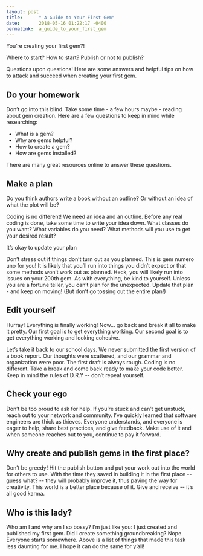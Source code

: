 ```yaml
---
layout: post
title:      " A Guide to Your First Gem"
date:       2018-05-16 01:22:17 -0400
permalink:  a_guide_to_your_first_gem
---
```




You’re creating your first gem?! 

Where to start? How to start? Publish or not to publish? 

Questions upon questions!  Here are some answers and helpful tips on how to attack and succeed when creating your first gem. 


##  Do your homework

Don’t go into this blind. Take some time - a few hours maybe - reading about gem creation. Here are a few questions to keep in mind while researching:

* What is a gem?
* Why are gems helpful?
* How to create a gem?
* How are gems installed?

There are many great resources online to answer these questions.


## Make a plan

Do you think authors write a book without an outline? Or without an idea of what the plot will be? 

Coding is no different! We need an idea and an outline. Before any real coding is done, take some time to write your idea down. What classes do you want? What variables do you need? What methods will you use to get your desired result? 

It’s okay to update your plan

Don’t stress out if things don’t turn out as you planned. This is gem numero uno for you! It is likely that you’ll run into things you didn’t expect or that some methods won’t work out as planned. Heck, you will likely run into issues on your 200th gem. As with everything, be kind to yourself. Unless you are a fortune teller, you can’t plan for the unexpected. Update that plan - and keep on moving! (But don’t go tossing out the entire plan!)
 
 
##  Edit yourself

Hurray! Everything is finally working! Now... go back and break it all to make it pretty. Our first goal is to get everything working. Our second goal is to get everything working and looking cohesive. 

Let’s take it back to our school days. We never submitted the first version of a book report. Our thoughts were scattered, and our grammar and organization were poor. The first draft is always rough. Coding is no different. Take a break and come back ready to make your code better. Keep in mind the rules of D.R.Y -- don’t repeat yourself.


## Check your ego

Don’t be too proud to ask for help. If you’re stuck and can’t get unstuck, reach out to your network and community. I’ve quickly learned that software engineers are thick as thieves. Everyone understands, and everyone is eager to help, share best practices, and give feedback. Make use of it and when someone reaches out to you, continue to pay it forward. 


## Why create and publish gems in the first place? 

Don’t be greedy! Hit the publish button and put your work out into the world for others to use. With the time they saved in building it in the first place -- guess what? -- they will probably improve it, thus paving the way for creativity. This world is a better place because of it. Give and receive -- it’s all good karma. 


## Who is this lady? 

Who am I and why am I so bossy? I’m just like you: I just created and published my first gem. Did I create something groundbreaking? Nope. Everyone starts somewhere. Above is a list of things that made this task less daunting for me. I hope it can do the same for y’all! 


